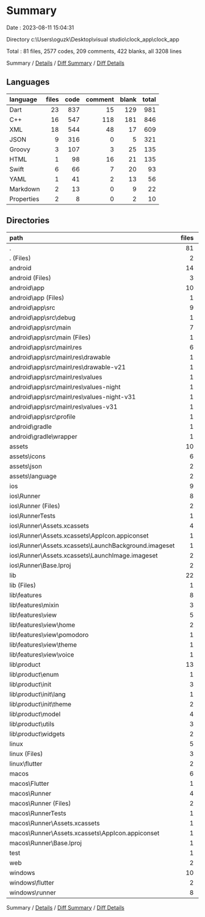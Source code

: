 # Summary

Date : 2023-08-11 15:04:31

Directory c:\\Users\\oguzk\\Desktop\\visual studio\\clock_app\\clock_app

Total : 81 files,  2577 codes, 209 comments, 422 blanks, all 3208 lines

Summary / [Details](details.md) / [Diff Summary](diff.md) / [Diff Details](diff-details.md)

## Languages
| language | files | code | comment | blank | total |
| :--- | ---: | ---: | ---: | ---: | ---: |
| Dart | 23 | 837 | 15 | 129 | 981 |
| C++ | 16 | 547 | 118 | 181 | 846 |
| XML | 18 | 544 | 48 | 17 | 609 |
| JSON | 9 | 316 | 0 | 5 | 321 |
| Groovy | 3 | 107 | 3 | 25 | 135 |
| HTML | 1 | 98 | 16 | 21 | 135 |
| Swift | 6 | 66 | 7 | 20 | 93 |
| YAML | 1 | 41 | 2 | 13 | 56 |
| Markdown | 2 | 13 | 0 | 9 | 22 |
| Properties | 2 | 8 | 0 | 2 | 10 |

## Directories
| path | files | code | comment | blank | total |
| :--- | ---: | ---: | ---: | ---: | ---: |
| . | 81 | 2,577 | 209 | 422 | 3,208 |
| . (Files) | 2 | 51 | 2 | 20 | 73 |
| android | 14 | 216 | 49 | 36 | 301 |
| android (Files) | 3 | 46 | 0 | 11 | 57 |
| android\\app | 10 | 165 | 49 | 24 | 238 |
| android\\app (Files) | 1 | 64 | 3 | 15 | 82 |
| android\\app\\src | 9 | 101 | 46 | 9 | 156 |
| android\\app\\src\\debug | 1 | 3 | 4 | 1 | 8 |
| android\\app\\src\\main | 7 | 95 | 38 | 7 | 140 |
| android\\app\\src\\main (Files) | 1 | 27 | 6 | 1 | 34 |
| android\\app\\src\\main\\res | 6 | 68 | 32 | 6 | 106 |
| android\\app\\src\\main\\res\\drawable | 1 | 9 | 0 | 1 | 10 |
| android\\app\\src\\main\\res\\drawable-v21 | 1 | 9 | 0 | 1 | 10 |
| android\\app\\src\\main\\res\\values | 1 | 13 | 9 | 1 | 23 |
| android\\app\\src\\main\\res\\values-night | 1 | 13 | 9 | 1 | 23 |
| android\\app\\src\\main\\res\\values-night-v31 | 1 | 12 | 7 | 1 | 20 |
| android\\app\\src\\main\\res\\values-v31 | 1 | 12 | 7 | 1 | 20 |
| android\\app\\src\\profile | 1 | 3 | 4 | 1 | 8 |
| android\\gradle | 1 | 5 | 0 | 1 | 6 |
| android\\gradle\\wrapper | 1 | 5 | 0 | 1 | 6 |
| assets | 10 | 79 | 0 | 5 | 84 |
| assets\\icons | 6 | 32 | 0 | 5 | 37 |
| assets\\json | 2 | 29 | 0 | 0 | 29 |
| assets\\language | 2 | 18 | 0 | 0 | 18 |
| ios | 9 | 257 | 4 | 14 | 275 |
| ios\\Runner | 8 | 250 | 2 | 10 | 262 |
| ios\\Runner (Files) | 2 | 13 | 0 | 3 | 16 |
| ios\\RunnerTests | 1 | 7 | 2 | 4 | 13 |
| ios\\Runner\\Assets.xcassets | 4 | 169 | 0 | 5 | 174 |
| ios\\Runner\\Assets.xcassets\\AppIcon.appiconset | 1 | 122 | 0 | 1 | 123 |
| ios\\Runner\\Assets.xcassets\\LaunchBackground.imageset | 1 | 21 | 0 | 1 | 22 |
| ios\\Runner\\Assets.xcassets\\LaunchImage.imageset | 2 | 26 | 0 | 3 | 29 |
| ios\\Runner\\Base.lproj | 2 | 68 | 2 | 2 | 72 |
| lib | 22 | 823 | 5 | 122 | 950 |
| lib (Files) | 1 | 41 | 0 | 4 | 45 |
| lib\\features | 8 | 501 | 3 | 72 | 576 |
| lib\\features\\mixin | 3 | 175 | 0 | 31 | 206 |
| lib\\features\\view | 5 | 326 | 3 | 41 | 370 |
| lib\\features\\view\\home | 2 | 87 | 2 | 16 | 105 |
| lib\\features\\view\\pomodoro | 1 | 82 | 0 | 10 | 92 |
| lib\\features\\view\\theme | 1 | 83 | 1 | 8 | 92 |
| lib\\features\\view\\voice | 1 | 74 | 0 | 7 | 81 |
| lib\\product | 13 | 281 | 2 | 46 | 329 |
| lib\\product\\enum | 1 | 4 | 0 | 1 | 5 |
| lib\\product\\init | 3 | 46 | 1 | 7 | 54 |
| lib\\product\\init\\lang | 1 | 9 | 1 | 2 | 12 |
| lib\\product\\init\\theme | 2 | 37 | 0 | 5 | 42 |
| lib\\product\\model | 4 | 52 | 0 | 12 | 64 |
| lib\\product\\utils | 3 | 48 | 0 | 9 | 57 |
| lib\\product\\widgets | 2 | 131 | 1 | 17 | 149 |
| linux | 5 | 102 | 27 | 38 | 167 |
| linux (Files) | 3 | 86 | 18 | 27 | 131 |
| linux\\flutter | 2 | 16 | 9 | 11 | 36 |
| macos | 6 | 458 | 5 | 16 | 479 |
| macos\\Flutter | 1 | 20 | 3 | 4 | 27 |
| macos\\Runner | 4 | 431 | 0 | 8 | 439 |
| macos\\Runner (Files) | 2 | 20 | 0 | 6 | 26 |
| macos\\RunnerTests | 1 | 7 | 2 | 4 | 13 |
| macos\\Runner\\Assets.xcassets | 1 | 68 | 0 | 1 | 69 |
| macos\\Runner\\Assets.xcassets\\AppIcon.appiconset | 1 | 68 | 0 | 1 | 69 |
| macos\\Runner\\Base.lproj | 1 | 343 | 0 | 1 | 344 |
| test | 1 | 14 | 10 | 7 | 31 |
| web | 2 | 133 | 16 | 22 | 171 |
| windows | 10 | 444 | 91 | 142 | 677 |
| windows\\flutter | 2 | 17 | 9 | 11 | 37 |
| windows\\runner | 8 | 427 | 82 | 131 | 640 |

Summary / [Details](details.md) / [Diff Summary](diff.md) / [Diff Details](diff-details.md)